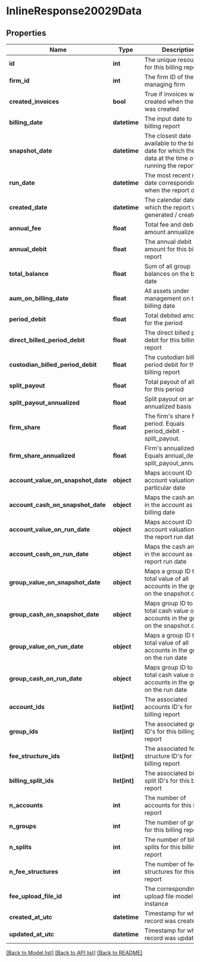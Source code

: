 # InlineResponse20029Data

## Properties
Name | Type | Description | Notes
------------ | ------------- | ------------- | -------------
**id** | **int** | The unique resource ID for this billing report | [optional] 
**firm_id** | **int** | The firm ID of the managing firm | [optional] 
**created_invoices** | **bool** | True if invoices were created when the report was created | [optional] 
**billing_date** | **datetime** | The input date to the billing report | [optional] 
**snapshot_date** | **datetime** | The closest date available to the billing date for which there&#x27;s data at the time of running the report | [optional] 
**run_date** | **datetime** | The most recent market date corresponding to when the report date | [optional] 
**created_date** | **datetime** | The calendar date on which the report was generated / created | [optional] 
**annual_fee** | **float** | Total fee and debited amount annualized | [optional] 
**annual_debit** | **float** | The annual debit amount for this billing report | [optional] 
**total_balance** | **float** | Sum of all group balances on the billing date | [optional] 
**aum_on_billing_date** | **float** | All assets under management on the billing date | [optional] 
**period_debit** | **float** | Total debited amount for the period | [optional] 
**direct_billed_period_debit** | **float** | The direct billed period debit for this billing report | [optional] 
**custodian_billed_period_debit** | **float** | The custodian billed period debit for this billing report | [optional] 
**split_payout** | **float** | Total payout of all splits for this period | [optional] 
**split_payout_annualized** | **float** | Split payout on an annualized basis | [optional] 
**firm_share** | **float** | The firm&#x27;s share for the period. Equals period_debit - split_payout. | [optional] 
**firm_share_annualized** | **float** | Firm&#x27;s annualized share. Equals annual_debit - split_payout_annualized. | [optional] 
**account_value_on_snapshot_date** | **object** | Maps account ID to total account valuation on a particular date | [optional] 
**account_cash_on_snapshot_date** | **object** | Maps the cash amount in the account as of the billing date | [optional] 
**account_value_on_run_date** | **object** | Maps account ID to total account valuation as of the report run date | [optional] 
**account_cash_on_run_date** | **object** | Maps the cash amount in the account as of the report run date | [optional] 
**group_value_on_snapshot_date** | **object** | Maps a group ID to the total value of all accounts in the group on the snapshot date | [optional] 
**group_cash_on_snapshot_date** | **object** | Maps group ID to the total cash value of all accounts in the group on the snapshot date | [optional] 
**group_value_on_run_date** | **object** | Maps a group ID to the total value of all accounts in the group on the run date | [optional] 
**group_cash_on_run_date** | **object** | Maps group ID to the total cash value of all accounts in the group on the run date | [optional] 
**account_ids** | **list[int]** | The associated accounts ID&#x27;s for this billing report | [optional] 
**group_ids** | **list[int]** | The associated group ID&#x27;s for this billing report | [optional] 
**fee_structure_ids** | **list[int]** | The associated fee structure ID&#x27;s for this billing report | [optional] 
**billing_split_ids** | **list[int]** | The associated billing split ID&#x27;s for this billing report | [optional] 
**n_accounts** | **int** | The number of accounts for this billing report | [optional] 
**n_groups** | **int** | The number of groups for this billing report | [optional] 
**n_splits** | **int** | The number of billing splits for this billing report | [optional] 
**n_fee_structures** | **int** | The number of fee structures for this billing report | [optional] 
**fee_upload_file_id** | **int** | The corresponding fee upload file model instance | [optional] 
**created_at_utc** | **datetime** | Timestamp for when the record was created | [optional] 
**updated_at_utc** | **datetime** | Timestamp for when the record was updated | [optional] 

[[Back to Model list]](../README.md#documentation-for-models) [[Back to API list]](../README.md#documentation-for-api-endpoints) [[Back to README]](../README.md)

